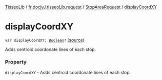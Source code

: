 [TisseoLib](../../index.md) / [fr.docjyJ.tisseoLib.request](../index.md) / [StopAreaRequest](index.md) / [displayCoordXY](./display-coord-x-y.md)

# displayCoordXY

`var displayCoordXY: `[`Boolean`](https://kotlinlang.org/api/latest/jvm/stdlib/kotlin/-boolean/index.html)`?` [(source)](https://github.com/docjyJ/TisseoLib/tree/master/src/main/kotlin/fr/docjyJ/tisseoLib/request/StopAreaRequest.kt#L31)

Adds centroid coordonate lines of each stop.

### Property

`displayCoordXY` - Adds centroid coordonate lines of each stop.